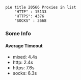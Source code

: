 
```mermaid
pie title 20566 Proxies in list
    "HTTP" : 15133
    "HTTPS": 4376
    "SOCKS" : 3668
```

### Some Info
#### Average Timeout

- mixed: 4.4s
- http: 2.4s
- https: 7.6s
- socks: 6.3s